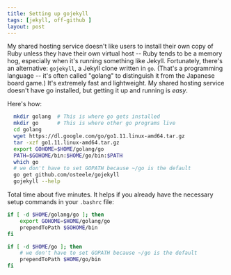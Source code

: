 ```yaml
---
title: Setting up gojekyll
tags: [jekyll, off-github ]
layout: post
---
```


My shared hosting service doesn't like users to install their own copy of Ruby
unless they have their own virtual host -- Ruby tends to be a memory hog,
especially when it's running something like Jekyll.  Fortunately, there's an
alternative:  `gojekyll`, a Jekyll clone written in `go`.  (That's a
programming language -- it's often called "golang" to distinguish it from the
Japanese board game.)  It's extremely fast and lightweight.  My shared
hosting service doesn't have go installed, but getting it up and running is
_easy_. 

Here's how: 

``` bash
  mkdir golang  # This is where go gets installed
  mkdir go      # This is where other go programs live
  cd golang
  wget https://dl.google.com/go/go1.11.linux-amd64.tar.gz
  tar -xzf go1.11.linux-amd64.tar.gz 
  export GOHOME=$HOME/golang/go
  PATH=$GOHOME/bin:$HOME/go/bin:$PATH
  which go
  # we don't have to set GOPATH because ~/go is the default
  go get github.com/osteele/gojekyll
  gojekyll --help
```

Total time about five minutes.  It helps if you already have the necessary
setup commands in your `.bashrc` file:

``` bash
if [ -d $HOME/golang/go ]; then
    export GOHOME=$HOME/golang/go
    prependToPath $GOHOME/bin
fi

if [ -d $HOME/go ]; then
    # we don't have to set GOPATH because ~/go is the default
    prependToPath $HOME/go/bin
fi
```
